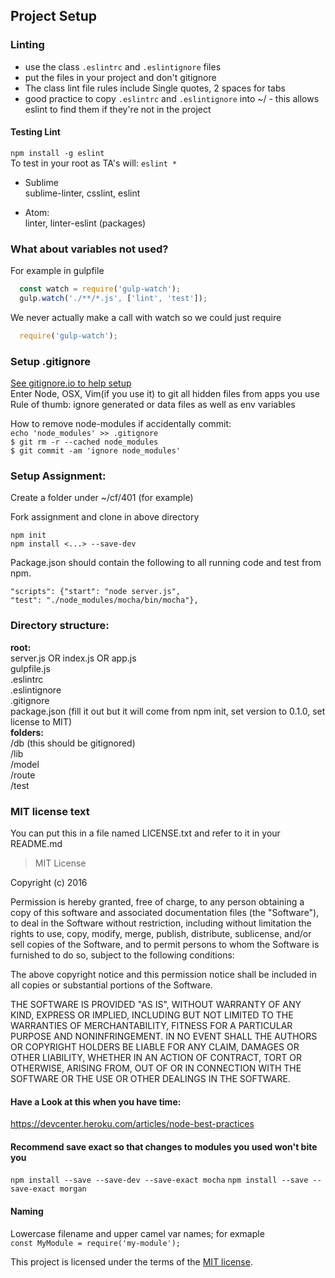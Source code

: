 ## Project Setup
### Linting
+ use the class `.eslintrc` and `.eslintignore` files
+ put the files in your project and don't gitignore  
+ The class lint file rules include Single quotes, 2 spaces for tabs  
+ good practice to copy `.eslintrc` and `.eslintignore`  into ~/ - this allows eslint to find them if they're not in the project

#### Testing Lint  
```npm install -g eslint```  
To test in your root as TA's will:  ```eslint *```  
* Sublime  
  sublime-linter, csslint, eslint

* Atom:  
  linter, linter-eslint (packages)

### What about variables not used?

For example in gulpfile

```javascript
  const watch = require('gulp-watch');
  gulp.watch('./**/*.js', ['lint', 'test']);
```

  We never actually make a call with watch so we could just require

```javascript
  require('gulp-watch');
```  

### Setup .gitignore
[See gitignore.io to help setup](https://www.google.com)  
Enter Node, OSX, Vim(if you use it) to git all hidden files from apps you use
Rule of thumb: ignore generated or data files as well as env variables

How to remove node-modules if accidentally commit:    
`echo 'node_modules' >> .gitignore`    
`$ git rm -r --cached node_modules`    
`$ git commit -am 'ignore node_modules'`  

### Setup Assignment:
Create a folder under ~/cf/401 (for example)

Fork assignment and clone in above directory

`npm init`  
`npm install <...> --save-dev`

Package.json should contain the following to all running code and test from npm.

`"scripts": {"start": "node server.js",`  
`"test": "./node_modules/mocha/bin/mocha"},`

### Directory structure:
**root:**   
server.js OR index.js OR app.js  
gulpfile.js  
.eslintrc  
.eslintignore  
.gitignore  
package.json (fill it out but it will come from npm init, set version to 0.1.0, set license to MIT)  
**folders:**  
/db  (this should be gitignored)  
/lib  
/model  
/route  
/test  

### MIT license text  
You can put this in a file named LICENSE.txt and refer to it in your README.md  
 > MIT License

 Copyright (c) 2016 <your name>

 Permission is hereby granted, free of charge, to any person obtaining a copy
 of this software and associated documentation files (the "Software"), to deal
 in the Software without restriction, including without limitation the rights
 to use, copy, modify, merge, publish, distribute, sublicense, and/or sell
 copies of the Software, and to permit persons to whom the Software is
 furnished to do so, subject to the following conditions:

 The above copyright notice and this permission notice shall be included in all
 copies or substantial portions of the Software.

 THE SOFTWARE IS PROVIDED "AS IS", WITHOUT WARRANTY OF ANY KIND, EXPRESS OR
 IMPLIED, INCLUDING BUT NOT LIMITED TO THE WARRANTIES OF MERCHANTABILITY,
 FITNESS FOR A PARTICULAR PURPOSE AND NONINFRINGEMENT. IN NO EVENT SHALL THE
 AUTHORS OR COPYRIGHT HOLDERS BE LIABLE FOR ANY CLAIM, DAMAGES OR OTHER
 LIABILITY, WHETHER IN AN ACTION OF CONTRACT, TORT OR OTHERWISE, ARISING FROM,
 OUT OF OR IN CONNECTION WITH THE SOFTWARE OR THE USE OR OTHER DEALINGS IN THE
 SOFTWARE.

#### Have a Look at this when you have time:

https://devcenter.heroku.com/articles/node-best-practices

#### Recommend save exact so that changes to modules you used won't bite you  
 `npm install --save --save-dev --save-exact mocha`    `npm install --save --save-exact morgan`  

#### Naming  
Lowercase filename and upper camel var names; for exmaple   
`const MyModule = require('my-module');`


This project is licensed under the terms of the [MIT license](LICENSE.txt).
